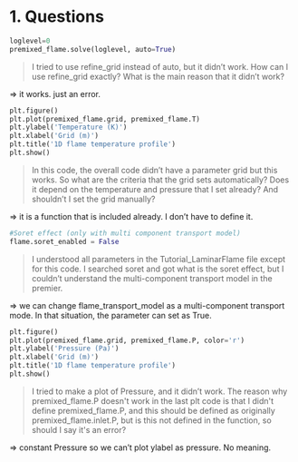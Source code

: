 # 1. Questions

```python
loglevel=0
premixed_flame.solve(loglevel, auto=True)
```

> I tried to use refine_grid instead of auto, but it didn’t work.
How can I use refine_grid exactly?
What is the main reason that it didn’t work?
> 

⇒ it works. just an error.

```python
plt.figure()
plt.plot(premixed_flame.grid, premixed_flame.T)
plt.ylabel('Temperature (K)')
plt.xlabel('Grid (m)')
plt.title('1D flame temperature profile')
plt.show()
```

> In this code, the overall code didn’t have a parameter grid but this works.
So what are the criteria that the grid sets automatically? Does it depend on the temperature and pressure that I set already?
And shouldn’t I set the grid manually?
> 

⇒ it is a function that is included already. I don’t have to define it.

```python
#Soret effect (only with multi component transport model)
flame.soret_enabled = False
```

> I understood all parameters in the Tutorial_LaminarFlame file except for this code.
I searched soret and got what is the soret effect, but I couldn’t understand the multi-component transport model in the premier.
> 

⇒ we can change flame_transport_model as a multi-component transport mode. In that situation, the parameter can set as True.

```python
plt.figure()
plt.plot(premixed_flame.grid, premixed_flame.P, color='r')
plt.ylabel('Pressure (Pa)')
plt.xlabel('Grid (m)')
plt.title('1D flame temperature profile')
plt.show()
```

> I tried to make a plot of Pressure, and it didn’t work.
The reason why premixed_flame.P doesn't work in the last plt code is that I didn't define premixed_flame.P, and this should be defined as originally premixed_flame.inlet.P, but is this not defined in the function, so should I say it's an error?
> 

⇒ constant Pressure so we can’t plot ylabel as pressure. No meaning.
